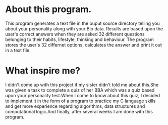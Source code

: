 <h1>About this program.</h1>
<p>This program generates a text file in the ouput source directory telling you about your personality along with your Bio data.
Results are based upon the user's correct answers when they are asked 32 different questions belonging to their habits, lifestyle, thinking and behaviour.
The program stores the user's 32 differnet options, calculates the answer and print it out in a text file.</p>

<h1>What inspire me?</h1>
<p>I didn't come up with this project if my sister didn't told me about this.She was given a task to complete a quiz of her BBA which was a quiz based upon your personality test.When I come to know about this quiz, I decided to implement it in the form of a program to practice my C language skills and get more experience regarding algorithms, data structures and computational logic.And finally, after several weeks I am done with this program.</p>
